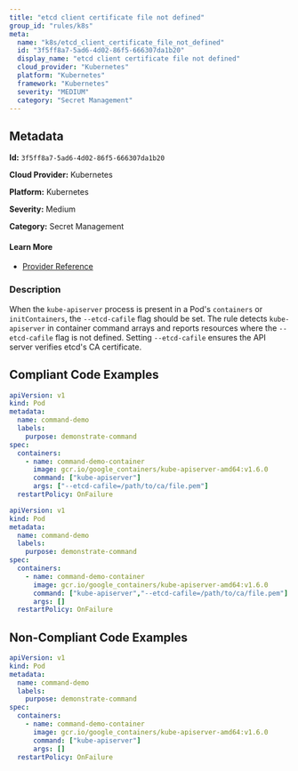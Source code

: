```yaml
---
title: "etcd client certificate file not defined"
group_id: "rules/k8s"
meta:
  name: "k8s/etcd_client_certificate_file_not_defined"
  id: "3f5ff8a7-5ad6-4d02-86f5-666307da1b20"
  display_name: "etcd client certificate file not defined"
  cloud_provider: "Kubernetes"
  platform: "Kubernetes"
  framework: "Kubernetes"
  severity: "MEDIUM"
  category: "Secret Management"
---
```

## Metadata

**Id:** `3f5ff8a7-5ad6-4d02-86f5-666307da1b20`

**Cloud Provider:** Kubernetes

**Platform:** Kubernetes

**Severity:** Medium

**Category:** Secret Management

#### Learn More

 - [Provider Reference](https://kubernetes.io/docs/reference/command-line-tools-reference/kube-apiserver/)

### Description

 When the `kube-apiserver` process is present in a Pod's `containers` or `initContainers`, the `--etcd-cafile` flag should be set. The rule detects `kube-apiserver` in container command arrays and reports resources where the `--etcd-cafile` flag is not defined. Setting `--etcd-cafile` ensures the API server verifies etcd's CA certificate.


## Compliant Code Examples
```yaml
apiVersion: v1
kind: Pod
metadata:
  name: command-demo
  labels:
    purpose: demonstrate-command
spec:
  containers:
    - name: command-demo-container
      image: gcr.io/google_containers/kube-apiserver-amd64:v1.6.0
      command: ["kube-apiserver"]
      args: ["--etcd-cafile=/path/to/ca/file.pem"]
  restartPolicy: OnFailure

```

```yaml
apiVersion: v1
kind: Pod
metadata:
  name: command-demo
  labels:
    purpose: demonstrate-command
spec:
  containers:
    - name: command-demo-container
      image: gcr.io/google_containers/kube-apiserver-amd64:v1.6.0
      command: ["kube-apiserver","--etcd-cafile=/path/to/ca/file.pem"]
      args: []
  restartPolicy: OnFailure

```
## Non-Compliant Code Examples
```yaml
apiVersion: v1
kind: Pod
metadata:
  name: command-demo
  labels:
    purpose: demonstrate-command
spec:
  containers:
    - name: command-demo-container
      image: gcr.io/google_containers/kube-apiserver-amd64:v1.6.0
      command: ["kube-apiserver"]
      args: []
  restartPolicy: OnFailure

```